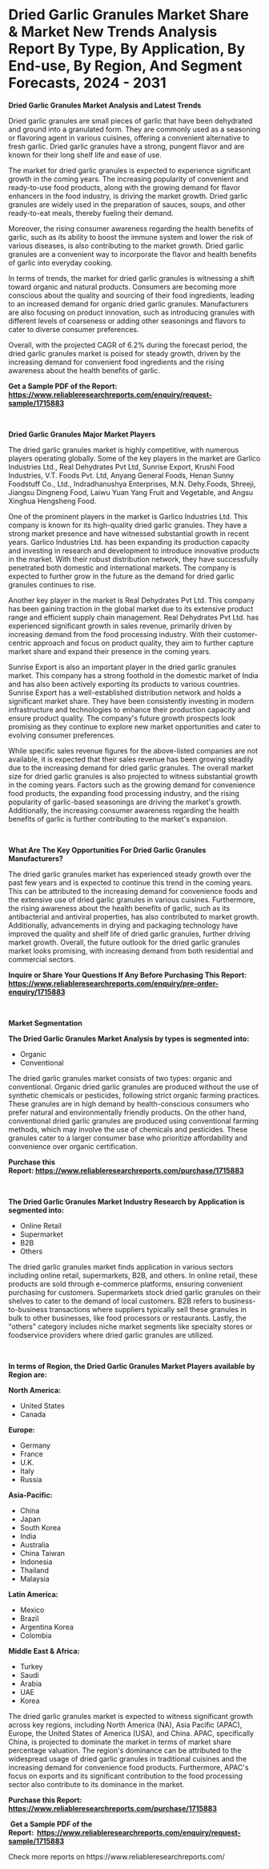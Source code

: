 <p><h1>Dried Garlic Granules Market Share & Market New Trends Analysis Report By Type, By Application, By End-use, By Region, And Segment Forecasts, 2024 - 2031</h1></p><p><strong>Dried Garlic Granules Market Analysis and Latest Trends</strong></p>
<p><p>Dried garlic granules are small pieces of garlic that have been dehydrated and ground into a granulated form. They are commonly used as a seasoning or flavoring agent in various cuisines, offering a convenient alternative to fresh garlic. Dried garlic granules have a strong, pungent flavor and are known for their long shelf life and ease of use.</p><p>The market for dried garlic granules is expected to experience significant growth in the coming years. The increasing popularity of convenient and ready-to-use food products, along with the growing demand for flavor enhancers in the food industry, is driving the market growth. Dried garlic granules are widely used in the preparation of sauces, soups, and other ready-to-eat meals, thereby fueling their demand.</p><p>Moreover, the rising consumer awareness regarding the health benefits of garlic, such as its ability to boost the immune system and lower the risk of various diseases, is also contributing to the market growth. Dried garlic granules are a convenient way to incorporate the flavor and health benefits of garlic into everyday cooking.</p><p>In terms of trends, the market for dried garlic granules is witnessing a shift toward organic and natural products. Consumers are becoming more conscious about the quality and sourcing of their food ingredients, leading to an increased demand for organic dried garlic granules. Manufacturers are also focusing on product innovation, such as introducing granules with different levels of coarseness or adding other seasonings and flavors to cater to diverse consumer preferences.</p><p>Overall, with the projected CAGR of 6.2% during the forecast period, the dried garlic granules market is poised for steady growth, driven by the increasing demand for convenient food ingredients and the rising awareness about the health benefits of garlic.</p></p>
<p><strong>Get a Sample PDF of the Report:&nbsp; <a href="https://www.reliableresearchreports.com/enquiry/request-sample/1715883">https://www.reliableresearchreports.com/enquiry/request-sample/1715883</a></strong></p>
<p>&nbsp;</p>
<p><strong>Dried Garlic Granules Major Market Players</strong></p>
<p><p>The dried garlic granules market is highly competitive, with numerous players operating globally. Some of the key players in the market are Garlico Industries Ltd., Real Dehydrates Pvt Ltd, Sunrise Export, Krushi Food Industries, V.T. Foods Pvt. Ltd, Anyang General Foods, Henan Sunny Foodstuff Co., Ltd., Indradhanushya Enterprises, M.N. Dehy.Foods, Shreeji, Jiangsu Dingneng Food, Laiwu Yuan Yang Fruit and Vegetable, and Angsu Xinghua Hengsheng Food.</p><p>One of the prominent players in the market is Garlico Industries Ltd. This company is known for its high-quality dried garlic granules. They have a strong market presence and have witnessed substantial growth in recent years. Garlico Industries Ltd. has been expanding its production capacity and investing in research and development to introduce innovative products in the market. With their robust distribution network, they have successfully penetrated both domestic and international markets. The company is expected to further grow in the future as the demand for dried garlic granules continues to rise.</p><p>Another key player in the market is Real Dehydrates Pvt Ltd. This company has been gaining traction in the global market due to its extensive product range and efficient supply chain management. Real Dehydrates Pvt Ltd. has experienced significant growth in sales revenue, primarily driven by increasing demand from the food processing industry. With their customer-centric approach and focus on product quality, they aim to further capture market share and expand their presence in the coming years.</p><p>Sunrise Export is also an important player in the dried garlic granules market. This company has a strong foothold in the domestic market of India and has also been actively exporting its products to various countries. Sunrise Export has a well-established distribution network and holds a significant market share. They have been consistently investing in modern infrastructure and technologies to enhance their production capacity and ensure product quality. The company's future growth prospects look promising as they continue to explore new market opportunities and cater to evolving consumer preferences.</p><p>While specific sales revenue figures for the above-listed companies are not available, it is expected that their sales revenue has been growing steadily due to the increasing demand for dried garlic granules. The overall market size for dried garlic granules is also projected to witness substantial growth in the coming years. Factors such as the growing demand for convenience food products, the expanding food processing industry, and the rising popularity of garlic-based seasonings are driving the market's growth. Additionally, the increasing consumer awareness regarding the health benefits of garlic is further contributing to the market's expansion.</p></p>
<p>&nbsp;</p>
<p><strong>What Are The Key Opportunities For Dried Garlic Granules Manufacturers?</strong></p>
<p><p>The dried garlic granules market has experienced steady growth over the past few years and is expected to continue this trend in the coming years. This can be attributed to the increasing demand for convenience foods and the extensive use of dried garlic granules in various cuisines. Furthermore, the rising awareness about the health benefits of garlic, such as its antibacterial and antiviral properties, has also contributed to market growth. Additionally, advancements in drying and packaging technology have improved the quality and shelf life of dried garlic granules, further driving market growth. Overall, the future outlook for the dried garlic granules market looks promising, with increasing demand from both residential and commercial sectors.</p></p>
<p><strong>Inquire or Share Your Questions If Any Before Purchasing This Report: <a href="https://www.reliableresearchreports.com/enquiry/pre-order-enquiry/1715883">https://www.reliableresearchreports.com/enquiry/pre-order-enquiry/1715883</a></strong></p>
<p>&nbsp;</p>
<p><strong>Market Segmentation</strong></p>
<p><strong>The Dried Garlic Granules Market Analysis by types is segmented into:</strong></p>
<p><ul><li>Organic</li><li>Conventional</li></ul></p>
<p><p>The dried garlic granules market consists of two types: organic and conventional. Organic dried garlic granules are produced without the use of synthetic chemicals or pesticides, following strict organic farming practices. These granules are in high demand by health-conscious consumers who prefer natural and environmentally friendly products. On the other hand, conventional dried garlic granules are produced using conventional farming methods, which may involve the use of chemicals and pesticides. These granules cater to a larger consumer base who prioritize affordability and convenience over organic certification.</p></p>
<p><strong>Purchase this Report:&nbsp;<a href="https://www.reliableresearchreports.com/purchase/1715883">https://www.reliableresearchreports.com/purchase/1715883</a></strong></p>
<p>&nbsp;</p>
<p><strong>The Dried Garlic Granules Market Industry Research by Application is segmented into:</strong></p>
<p><ul><li>Online Retail</li><li>Supermarket</li><li>B2B</li><li>Others</li></ul></p>
<p><p>The dried garlic granules market finds application in various sectors including online retail, supermarkets, B2B, and others. In online retail, these products are sold through e-commerce platforms, ensuring convenient purchasing for customers. Supermarkets stock dried garlic granules on their shelves to cater to the demand of local customers. B2B refers to business-to-business transactions where suppliers typically sell these granules in bulk to other businesses, like food processors or restaurants. Lastly, the "others" category includes niche market segments like specialty stores or foodservice providers where dried garlic granules are utilized.</p></p>
<p>&nbsp;</p>
<p><strong>In terms of Region, the Dried Garlic Granules Market Players available by Region are:</strong></p>
<p>
    <p> <strong> North America: </strong>
        <ul>
            <li>United States</li>
            <li>Canada</li>
        </ul>
        </p> 
    <p> <strong> Europe: </strong>
        <ul>
            <li>Germany</li>
            <li>France</li>
            <li>U.K.</li>
            <li>Italy</li>
            <li>Russia</li>
        </ul>
        </p> 
    <p> <strong> Asia-Pacific: </strong>
        <ul>
            <li>China</li>
            <li>Japan</li>
            <li>South Korea</li>
            <li>India</li>
            <li>Australia</li>
            <li>China Taiwan</li>
            <li>Indonesia</li>
            <li>Thailand</li>
            <li>Malaysia</li>
        </ul>
        </p> 
    <p> <strong> Latin America: </strong>
        <ul>
            <li>Mexico</li>
            <li>Brazil</li>
            <li>Argentina Korea</li>
            <li>Colombia</li>
        </ul>
        </p> 
    <p> <strong> Middle East & Africa: </strong>
        <ul>
            <li>Turkey</li>
            <li>Saudi</li>
            <li>Arabia</li>
            <li>UAE</li>
            <li>Korea</li>
        </ul>
    </p>
    </p>
<p><p>The dried garlic granules market is expected to witness significant growth across key regions, including North America (NA), Asia Pacific (APAC), Europe, the United States of America (USA), and China. APAC, specifically China, is projected to dominate the market in terms of market share percentage valuation. The region's dominance can be attributed to the widespread usage of dried garlic granules in traditional cuisines and the increasing demand for convenience food products. Furthermore, APAC's focus on exports and its significant contribution to the food processing sector also contribute to its dominance in the market.</p></p>
<p><strong>Purchase this Report: <a href="https://www.reliableresearchreports.com/purchase/1715883">https://www.reliableresearchreports.com/purchase/1715883</a></strong></p>
<p>&nbsp;<strong>Get a Sample PDF of the Report:&nbsp;&nbsp;<a href="https://www.reliableresearchreports.com/enquiry/request-sample/1715883">https://www.reliableresearchreports.com/enquiry/request-sample/1715883</a></strong></p>
<p><strong></strong></p>
<p>Check more reports on https://www.reliableresearchreports.com/</p>